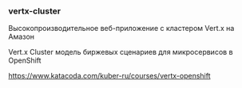 ### vertx-cluster

Высокопроизводительное веб-приложение с кластером Vert.x на Амазон

Vert.x Cluster модель биржевых сценариев для микросервисов в OpenShift

https://www.katacoda.com/kuber-ru/courses/vertx-openshift
